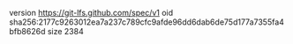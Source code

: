 version https://git-lfs.github.com/spec/v1
oid sha256:2177c9263012ea7a237c789cfc9afde96dd6dab6de75d177a7355fa4bfb8626d
size 2384
